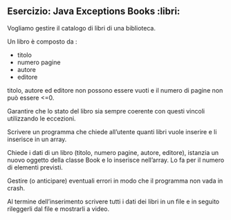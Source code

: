 ## Esercizio: Java Exceptions Books :libri:
Vogliamo gestire il catalogo di libri di una biblioteca.

Un libro è composto da :
- titolo
- numero pagine
- autore
- editore


titolo, autore ed editore non possono essere vuoti e il numero di pagine non può essere <=0.

Garantire che lo stato del libro sia sempre coerente con questi vincoli utilizzando le eccezioni.

Scrivere un programma che chiede all’utente quanti libri vuole inserire e li inserisce in un array.

Chiede i dati di un libro (titolo, numero pagine, autore, editore), istanzia un nuovo oggetto della classe Book e lo inserisce nell’array. Lo fa per il numero di elementi previsti.
      
Gestire (o anticipare) eventuali errori in modo che il programma non vada in crash.

Al termine dell’inserimento scrivere tutti i dati dei libri in un file e in seguito rileggerli dal file e mostrarli a video.